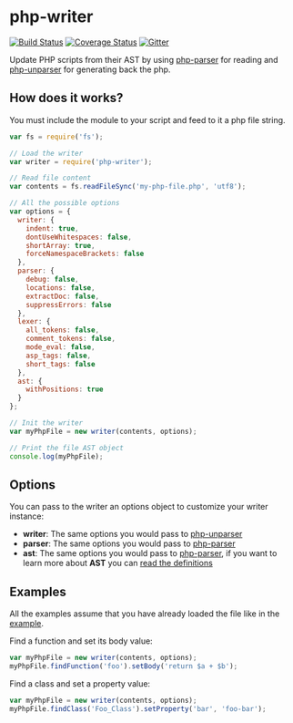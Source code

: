 # php-writer

[![Build Status](https://travis-ci.org/glayzzle/php-writer.svg?branch=master)](https://travis-ci.org/glayzzle/php-writer)
[![Coverage Status](https://coveralls.io/repos/github/glayzzle/php-writer/badge.svg?branch=master)](https://coveralls.io/github/glayzzle/php-writer?branch=master)
[![Gitter](https://img.shields.io/badge/GITTER-join%20chat-green.svg)](https://gitter.im/glayzzle/Lobby)

Update PHP scripts from their AST by using [php-parser](https://github.com/glayzzle/php-parser) for reading
and [php-unparser](https://github.com/chris-l/php-unparser) for generating back the php.

## How does it works?
You must include the module to your script and feed to it a php file string.
```js
var fs = require('fs');

// Load the writer
var writer = require('php-writer');

// Read file content
var contents = fs.readFileSync('my-php-file.php', 'utf8');

// All the possible options
var options = {
  writer: {
    indent: true,
    dontUseWhitespaces: false,
    shortArray: true,
    forceNamespaceBrackets: false
  },
  parser: {
    debug: false, 
    locations: false,
    extractDoc: false,
    suppressErrors: false
  },
  lexer: {
    all_tokens: false,
    comment_tokens: false,
    mode_eval: false,
    asp_tags: false,
    short_tags: false
  },
  ast: {
    withPositions: true
  }
};

// Init the writer
var myPhpFile = new writer(contents, options);

// Print the file AST object
console.log(myPhpFile);
```

## Options
You can pass to the writer an options object to customize your writer instance:
* __writer__: The same options you would pass to [php-unparser](https://github.com/chris-l/php-unparser#how-to-use)
* __parser__: The same options you would pass to [php-parser](https://github.com/glayzzle/php-parser/wiki/Options) 
* __ast__: The same options you would pass to [php-parser](https://github.com/glayzzle/php-parser/wiki/Options), if you want to learn more about __AST__ you can [read the definitions](https://github.com/glayzzle/php-parser/blob/master/docs/AST.md)

## Examples
All the examples assume that you have already loaded the file like in the [example](https://github.com/glayzzle/php-writer).

Find a function and set its body value:
```js
var myPhpFile = new writer(contents, options);
myPhpFile.findFunction('foo').setBody('return $a + $b');
```

Find a class and set a property value:
```js
var myPhpFile = new writer(contents, options);
myPhpFile.findClass('Foo_Class').setProperty('bar', 'foo-bar');
```
